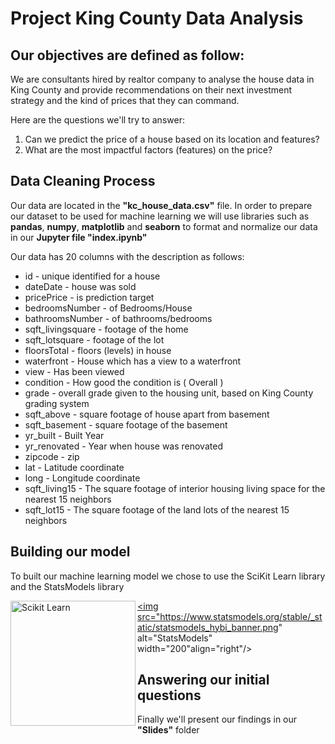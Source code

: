 # Project King County Data Analysis


## Our objectives are defined as follow:
We are consultants hired by realtor company to analyse the house data in King County and provide recommendations on their next investment strategy and the kind of prices that they can command.

Here are the questions we'll try to answer:
1. Can we predict the price of a house based on its location and features?
2. What are the most impactful factors (features) on the price?

## Data Cleaning Process
Our data are located in the **"kc_house_data.csv"** file.
In order to prepare our dataset to be used for machine learning we will use libraries such as **pandas**, **numpy**, **matplotlib** and **seaborn** to format and normalize our data in our **Jupyter file "index.ipynb"**

Our data has 20 columns with the description as follows:
* id			- unique identified for a house
* dateDate		- house was sold
* pricePrice		- is prediction target
* bedroomsNumber	- of Bedrooms/House
* bathroomsNumber	- of bathrooms/bedrooms
* sqft_livingsquare	- footage of the home
* sqft_lotsquare	- footage of the lot
* floorsTotal		- floors (levels) in house
* waterfront		- House which has a view to a waterfront
* view			- Has been viewed
* condition		- How good the condition is ( Overall )
* grade			- overall grade given to the housing unit, based on King County grading system
* sqft_above		- square footage of house apart from basement
* sqft_basement		- square footage of the basement
* yr_built		- Built Year
* yr_renovated		- Year when house was renovated
* zipcode		- zip
* lat			- Latitude coordinate
* long			- Longitude coordinate
* sqft_living15		- The square footage of interior housing living space for the nearest 15 neighbors
* sqft_lot15		- The square footage of the land lots of the nearest 15 neighbors

## Building our model
To built our machine learning model we chose to use the SciKit Learn library and the StatsModels library

<a href="scikit-learn.org"><img src="https://upload.wikimedia.org/wikipedia/commons/thumb/0/05/Scikit_learn_logo_small.svg/1200px-Scikit_learn_logo_small.svg.png" alt="Scikit Learn" width="200" align="left"/></a>

<a href="www.statsmodels.org"><img src="https://www.statsmodels.org/stable/_static/statsmodels_hybi_banner.png" alt="StatsModels" width="200"align="right"/></a>

## Answering our initial questions
Finally we'll present our findings in our **"Slides"** folder

